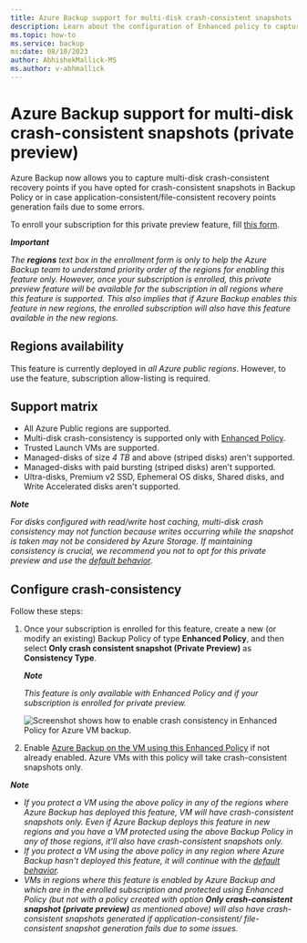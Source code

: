 ```yaml
---
title: Azure Backup support for multi-disk crash-consistent snapshots (private preview)
description: Learn about the configuration of Enhanced policy to capture multi-disk crash-consistent recovery points.
ms.topic: how-to
ms.service: backup
ms:date: 08/10/2023
author: AbhishekMallick-MS
ms.author: v-abhmallick
---
```


# Azure Backup support for multi-disk crash-consistent snapshots (private preview)

Azure Backup now allows you to capture multi-disk crash-consistent recovery points if you have opted for crash-consistent snapshots in Backup Policy or in case application-consistent/file-consistent recovery points generation fails due to some errors.  

To enroll your subscription for this private preview feature, fill [this form](https://aka.ms/AzureBackupSupportForMultiDiskCrashConsistencyForm).

***Important***

*The **regions** text box in the enrollment form is only to help the Azure Backup team to understand priority order of the regions for enabling this feature only. However, once your subscription is enrolled, this private preview feature will be available for the subscription in all regions where this feature is supported. This also implies that if Azure Backup enables this feature in new regions, the enrolled subscription will also have this feature available in the new regions.*

## Regions availability

This feature is currently deployed in *all Azure public regions*. However, to use the feature, subscription allow-listing is required.

## Support matrix 

- All Azure Public regions are supported.
- Multi-disk crash-consistency is supported only with [Enhanced Policy](https://nam06.safelinks.protection.outlook.com/?url=https%3A%2F%2Flearn.microsoft.com%2Fen-us%2Fazure%2Fbackup%2Fbackup-azure-vms-enhanced-policy%3Ftabs%3Dazure-portal&data=05%7C01%7Cshsangal%40microsoft.com%7Cf79ec5af57d347ad240608db9402d03c%7C72f988bf86f141af91ab2d7cd011db47%7C1%7C0%7C638266512130715342%7CUnknown%7CTWFpbGZsb3d8eyJWIjoiMC4wLjAwMDAiLCJQIjoiV2luMzIiLCJBTiI6Ik1haWwiLCJXVCI6Mn0%3D%7C3000%7C%7C%7C&sdata=Hqy9bGGKCZayuTLWiqh2nMAR6vFr6G1a2V8tOZ%2FVsxc%3D&reserved=0). 
- Trusted Launch VMs are supported.
- Managed-disks of size *4 TB* and above (striped disks) aren't supported.
- Managed-disks with paid bursting (striped disks) aren't supported.
- Ultra-disks, Premium v2 SSD, Ephemeral OS disks, Shared disks, and Write Accelerated disks aren't supported.


***Note***

*For disks configured with read/write host caching, multi-disk crash consistency may not function because writes occurring while the snapshot is taken may not be considered by Azure Storage. If maintaining consistency is crucial, we recommend you not to opt for this private preview and use the [default behavior](https://learn.microsoft.com/en-us/azure/backup/backup-azure-vms-introduction#snapshot-consistency).*

## Configure crash-consistency

Follow these steps:

1. Once your subscription is enrolled for this feature, create a new (or modify an existing) Backup Policy of type **Enhanced Policy**, and then select **Only crash consistent snapshot (Private Preview)** as **Consistency Type**.

   ***Note***

   *This feature is only available with Enhanced Policy and if your subscription is enrolled for private preview.*

   ![Screenshot shows how to enable crash consistency in Enhanced Policy for Azure VM backup.](https://github.com/MicrosoftDocs/azure-backup-multi-disk-crash-consistent-snapshots-private-preview/blob/main/articles/media/enable-crash-consistency-in-enhanced-policy.png)

2. Enable [Azure Backup on the VM using this Enhanced Policy](https://learn.microsoft.com/en-us/azure/backup/backup-azure-vms-enhanced-policy?tabs=azure-portal) if not already enabled. Azure VMs with this policy will take crash-consistent snapshots only.

***Note***

- *If you protect a VM using the above policy in any of the regions where Azure Backup has deployed this feature, VM will have crash-consistent snapshots only. Even if Azure Backup deploys this feature in new regions and you have a VM protected using the above Backup Policy in any of those regions, it'll also have crash-consistent snapshots only.*
- *If you protect a VM using the above policy in any region where Azure Backup hasn't deployed this feature, it will continue with the [default behavior](https://learn.microsoft.com/en-us/azure/backup/backup-azure-vms-introduction#snapshot-consistency).*
- *VMs in regions where this feature is enabled by Azure Backup and which are in the enrolled subscription and protected using Enhanced Policy (but not with a policy created with option ***Only crash-consistent snapshot (private preview)*** as mentioned above) will also have crash-consistent snapshots generated if application-consistent/ file-consistent snapshot generation fails due to some issues.*


